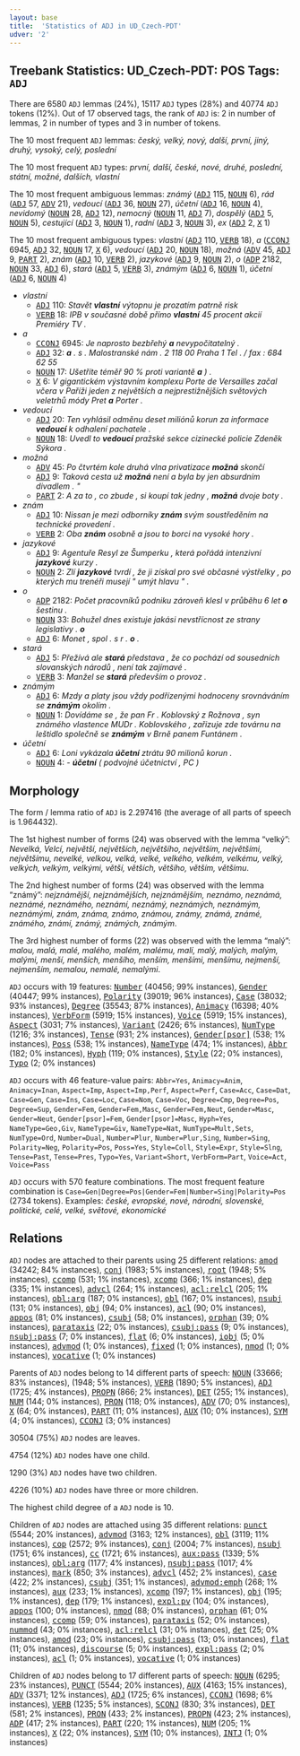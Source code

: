 ```yaml
---
layout: base
title:  'Statistics of ADJ in UD_Czech-PDT'
udver: '2'
---
```


## Treebank Statistics: UD_Czech-PDT: POS Tags: `ADJ`

There are 6580 `ADJ` lemmas (24%), 15117 `ADJ` types (28%) and 40774 `ADJ` tokens (12%).
Out of 17 observed tags, the rank of `ADJ` is: 2 in number of lemmas, 2 in number of types and 3 in number of tokens.

The 10 most frequent `ADJ` lemmas: <em>český, velký, nový, další, první, jiný, druhý, vysoký, celý, poslední</em>

The 10 most frequent `ADJ` types:  <em>první, další, české, nové, druhé, poslední, státní, možné, dalších, vlastní</em>

The 10 most frequent ambiguous lemmas: <em>známý</em> (<tt><a href="cs_pdt-pos-ADJ.html">ADJ</a></tt> 115, <tt><a href="cs_pdt-pos-NOUN.html">NOUN</a></tt> 6), <em>rád</em> (<tt><a href="cs_pdt-pos-ADJ.html">ADJ</a></tt> 57, <tt><a href="cs_pdt-pos-ADV.html">ADV</a></tt> 21), <em>vedoucí</em> (<tt><a href="cs_pdt-pos-ADJ.html">ADJ</a></tt> 36, <tt><a href="cs_pdt-pos-NOUN.html">NOUN</a></tt> 27), <em>účetní</em> (<tt><a href="cs_pdt-pos-ADJ.html">ADJ</a></tt> 16, <tt><a href="cs_pdt-pos-NOUN.html">NOUN</a></tt> 4), <em>nevidomý</em> (<tt><a href="cs_pdt-pos-NOUN.html">NOUN</a></tt> 28, <tt><a href="cs_pdt-pos-ADJ.html">ADJ</a></tt> 12), <em>nemocný</em> (<tt><a href="cs_pdt-pos-NOUN.html">NOUN</a></tt> 11, <tt><a href="cs_pdt-pos-ADJ.html">ADJ</a></tt> 7), <em>dospělý</em> (<tt><a href="cs_pdt-pos-ADJ.html">ADJ</a></tt> 5, <tt><a href="cs_pdt-pos-NOUN.html">NOUN</a></tt> 5), <em>cestující</em> (<tt><a href="cs_pdt-pos-ADJ.html">ADJ</a></tt> 3, <tt><a href="cs_pdt-pos-NOUN.html">NOUN</a></tt> 1), <em>radní</em> (<tt><a href="cs_pdt-pos-ADJ.html">ADJ</a></tt> 3, <tt><a href="cs_pdt-pos-NOUN.html">NOUN</a></tt> 3), <em>ex</em> (<tt><a href="cs_pdt-pos-ADJ.html">ADJ</a></tt> 2, <tt><a href="cs_pdt-pos-X.html">X</a></tt> 1)

The 10 most frequent ambiguous types:  <em>vlastní</em> (<tt><a href="cs_pdt-pos-ADJ.html">ADJ</a></tt> 110, <tt><a href="cs_pdt-pos-VERB.html">VERB</a></tt> 18), <em>a</em> (<tt><a href="cs_pdt-pos-CCONJ.html">CCONJ</a></tt> 6945, <tt><a href="cs_pdt-pos-ADJ.html">ADJ</a></tt> 32, <tt><a href="cs_pdt-pos-NOUN.html">NOUN</a></tt> 17, <tt><a href="cs_pdt-pos-X.html">X</a></tt> 6), <em>vedoucí</em> (<tt><a href="cs_pdt-pos-ADJ.html">ADJ</a></tt> 20, <tt><a href="cs_pdt-pos-NOUN.html">NOUN</a></tt> 18), <em>možná</em> (<tt><a href="cs_pdt-pos-ADV.html">ADV</a></tt> 45, <tt><a href="cs_pdt-pos-ADJ.html">ADJ</a></tt> 9, <tt><a href="cs_pdt-pos-PART.html">PART</a></tt> 2), <em>znám</em> (<tt><a href="cs_pdt-pos-ADJ.html">ADJ</a></tt> 10, <tt><a href="cs_pdt-pos-VERB.html">VERB</a></tt> 2), <em>jazykové</em> (<tt><a href="cs_pdt-pos-ADJ.html">ADJ</a></tt> 9, <tt><a href="cs_pdt-pos-NOUN.html">NOUN</a></tt> 2), <em>o</em> (<tt><a href="cs_pdt-pos-ADP.html">ADP</a></tt> 2182, <tt><a href="cs_pdt-pos-NOUN.html">NOUN</a></tt> 33, <tt><a href="cs_pdt-pos-ADJ.html">ADJ</a></tt> 6), <em>stará</em> (<tt><a href="cs_pdt-pos-ADJ.html">ADJ</a></tt> 5, <tt><a href="cs_pdt-pos-VERB.html">VERB</a></tt> 3), <em>známým</em> (<tt><a href="cs_pdt-pos-ADJ.html">ADJ</a></tt> 6, <tt><a href="cs_pdt-pos-NOUN.html">NOUN</a></tt> 1), <em>účetní</em> (<tt><a href="cs_pdt-pos-ADJ.html">ADJ</a></tt> 6, <tt><a href="cs_pdt-pos-NOUN.html">NOUN</a></tt> 4)


* <em>vlastní</em>
  * <tt><a href="cs_pdt-pos-ADJ.html">ADJ</a></tt> 110: <em>Stavět <b>vlastní</b> výtopnu je prozatím patrně risk</em>
  * <tt><a href="cs_pdt-pos-VERB.html">VERB</a></tt> 18: <em>IPB v současné době přímo <b>vlastní</b> 45 procent akcií Premiéry TV .</em>
* <em>a</em>
  * <tt><a href="cs_pdt-pos-CCONJ.html">CCONJ</a></tt> 6945: <em>Je naprosto bezbřehý <b>a</b> nevypočitatelný .</em>
  * <tt><a href="cs_pdt-pos-ADJ.html">ADJ</a></tt> 32: <em><b>a</b> . s . Malostranské nám . 2 118 00 Praha 1 Tel . / fax : 684 62 55</em>
  * <tt><a href="cs_pdt-pos-NOUN.html">NOUN</a></tt> 17: <em>Ušetříte téměř 90 % proti variantě <b>a</b> ) .</em>
  * <tt><a href="cs_pdt-pos-X.html">X</a></tt> 6: <em>V gigantickém výstavním komplexu Porte de Versailles začal včera v Paříži jeden z největších a nejprestižnějších světových veletrhů módy Pret <b>a</b> Porter .</em>
* <em>vedoucí</em>
  * <tt><a href="cs_pdt-pos-ADJ.html">ADJ</a></tt> 20: <em>Ten vyhlásil odměnu deset miliónů korun za informace <b>vedoucí</b> k odhalení pachatele .</em>
  * <tt><a href="cs_pdt-pos-NOUN.html">NOUN</a></tt> 18: <em>Uvedl to <b>vedoucí</b> pražské sekce cizinecké policie Zdeněk Sýkora .</em>
* <em>možná</em>
  * <tt><a href="cs_pdt-pos-ADV.html">ADV</a></tt> 45: <em>Po čtvrtém kole druhá vlna privatizace <b>možná</b> skončí</em>
  * <tt><a href="cs_pdt-pos-ADJ.html">ADJ</a></tt> 9: <em>Taková cesta už <b>možná</b> není a byla by jen absurdním divadlem . "</em>
  * <tt><a href="cs_pdt-pos-PART.html">PART</a></tt> 2: <em>A za to , co zbude , si koupí tak jedny , <b>možná</b> dvoje boty .</em>
* <em>znám</em>
  * <tt><a href="cs_pdt-pos-ADJ.html">ADJ</a></tt> 10: <em>Nissan je mezi odborníky <b>znám</b> svým soustředěním na technické provedení .</em>
  * <tt><a href="cs_pdt-pos-VERB.html">VERB</a></tt> 2: <em>Oba <b>znám</b> osobně a jsou to borci na vysoké hory .</em>
* <em>jazykové</em>
  * <tt><a href="cs_pdt-pos-ADJ.html">ADJ</a></tt> 9: <em>Agentuře Resyl ze Šumperku , která pořádá intenzivní <b>jazykové</b> kurzy .</em>
  * <tt><a href="cs_pdt-pos-NOUN.html">NOUN</a></tt> 2: <em>Zlí <b>jazykové</b> tvrdí , že ji získal pro své občasné výstřelky , po kterých mu trenéři musejí " umýt hlavu " .</em>
* <em>o</em>
  * <tt><a href="cs_pdt-pos-ADP.html">ADP</a></tt> 2182: <em>Počet pracovníků podniku zároveň klesl v průběhu 6 let <b>o</b> šestinu .</em>
  * <tt><a href="cs_pdt-pos-NOUN.html">NOUN</a></tt> 33: <em>Bohužel dnes existuje jakási nevstřícnost ze strany legislativy . <b>o</b></em>
  * <tt><a href="cs_pdt-pos-ADJ.html">ADJ</a></tt> 6: <em>Monet , spol . s r . <b>o</b> .</em>
* <em>stará</em>
  * <tt><a href="cs_pdt-pos-ADJ.html">ADJ</a></tt> 5: <em>Přežívá ale <b>stará</b> představa , že co pochází od sousedních slovanských národů , není tak zajímavé .</em>
  * <tt><a href="cs_pdt-pos-VERB.html">VERB</a></tt> 3: <em>Manžel se <b>stará</b> především o provoz .</em>
* <em>známým</em>
  * <tt><a href="cs_pdt-pos-ADJ.html">ADJ</a></tt> 6: <em>Mzdy a platy jsou vždy podřízenými hodnoceny srovnáváním se <b>známým</b> okolím .</em>
  * <tt><a href="cs_pdt-pos-NOUN.html">NOUN</a></tt> 1: <em>Dovídáme se , že pan Fr . Koblovský z Rožnova , syn známého vlastence MUDr . Koblovského , zařizuje zde továrnu na leštidlo společně se <b>známým</b> v Brně panem Funtánem .</em>
* <em>účetní</em>
  * <tt><a href="cs_pdt-pos-ADJ.html">ADJ</a></tt> 6: <em>Loni vykázala <b>účetní</b> ztrátu 90 milionů korun .</em>
  * <tt><a href="cs_pdt-pos-NOUN.html">NOUN</a></tt> 4: <em>- <b>účetní</b> ( podvojné účetnictví , PC )</em>

## Morphology

The form / lemma ratio of `ADJ` is 2.297416 (the average of all parts of speech is 1.964432).

The 1st highest number of forms (24) was observed with the lemma “velký”: <em>Nevelká, Velcí, největší, největších, největšího, největším, největšími, největšímu, nevelké, velkou, velká, velké, velkého, velkém, velkému, velký, velkých, velkým, velkými, větší, větších, většího, větším, většímu</em>.

The 2nd highest number of forms (24) was observed with the lemma “známý”: <em>nejznámější, nejznámějších, nejznámějším, neznámo, neznámá, neznámé, neznámého, neznámí, neznámý, neznámých, neznámým, neznámými, znám, známa, známo, známou, známy, známá, známé, známého, známí, známý, známých, známým</em>.

The 3rd highest number of forms (22) was observed with the lemma “malý”: <em>malou, malá, malé, malého, malém, malému, malí, malý, malých, malým, malými, menší, menších, menšího, menším, menšími, menšímu, nejmenší, nejmenším, nemalou, nemalé, nemalými</em>.

`ADJ` occurs with 19 features: <tt><a href="cs_pdt-feat-Number.html">Number</a></tt> (40456; 99% instances), <tt><a href="cs_pdt-feat-Gender.html">Gender</a></tt> (40447; 99% instances), <tt><a href="cs_pdt-feat-Polarity.html">Polarity</a></tt> (39019; 96% instances), <tt><a href="cs_pdt-feat-Case.html">Case</a></tt> (38032; 93% instances), <tt><a href="cs_pdt-feat-Degree.html">Degree</a></tt> (35543; 87% instances), <tt><a href="cs_pdt-feat-Animacy.html">Animacy</a></tt> (16398; 40% instances), <tt><a href="cs_pdt-feat-VerbForm.html">VerbForm</a></tt> (5919; 15% instances), <tt><a href="cs_pdt-feat-Voice.html">Voice</a></tt> (5919; 15% instances), <tt><a href="cs_pdt-feat-Aspect.html">Aspect</a></tt> (3031; 7% instances), <tt><a href="cs_pdt-feat-Variant.html">Variant</a></tt> (2426; 6% instances), <tt><a href="cs_pdt-feat-NumType.html">NumType</a></tt> (1216; 3% instances), <tt><a href="cs_pdt-feat-Tense.html">Tense</a></tt> (931; 2% instances), <tt><a href="cs_pdt-feat-Gender-psor.html">Gender[psor]</a></tt> (538; 1% instances), <tt><a href="cs_pdt-feat-Poss.html">Poss</a></tt> (538; 1% instances), <tt><a href="cs_pdt-feat-NameType.html">NameType</a></tt> (474; 1% instances), <tt><a href="cs_pdt-feat-Abbr.html">Abbr</a></tt> (182; 0% instances), <tt><a href="cs_pdt-feat-Hyph.html">Hyph</a></tt> (119; 0% instances), <tt><a href="cs_pdt-feat-Style.html">Style</a></tt> (22; 0% instances), <tt><a href="cs_pdt-feat-Typo.html">Typo</a></tt> (2; 0% instances)

`ADJ` occurs with 46 feature-value pairs: `Abbr=Yes`, `Animacy=Anim`, `Animacy=Inan`, `Aspect=Imp`, `Aspect=Imp,Perf`, `Aspect=Perf`, `Case=Acc`, `Case=Dat`, `Case=Gen`, `Case=Ins`, `Case=Loc`, `Case=Nom`, `Case=Voc`, `Degree=Cmp`, `Degree=Pos`, `Degree=Sup`, `Gender=Fem`, `Gender=Fem,Masc`, `Gender=Fem,Neut`, `Gender=Masc`, `Gender=Neut`, `Gender[psor]=Fem`, `Gender[psor]=Masc`, `Hyph=Yes`, `NameType=Geo,Giv`, `NameType=Giv`, `NameType=Nat`, `NumType=Mult,Sets`, `NumType=Ord`, `Number=Dual`, `Number=Plur`, `Number=Plur,Sing`, `Number=Sing`, `Polarity=Neg`, `Polarity=Pos`, `Poss=Yes`, `Style=Coll`, `Style=Expr`, `Style=Slng`, `Tense=Past`, `Tense=Pres`, `Typo=Yes`, `Variant=Short`, `VerbForm=Part`, `Voice=Act`, `Voice=Pass`

`ADJ` occurs with 570 feature combinations.
The most frequent feature combination is `Case=Gen|Degree=Pos|Gender=Fem|Number=Sing|Polarity=Pos` (2734 tokens).
Examples: <em>české, evropské, nové, národní, slovenské, politické, celé, velké, světové, ekonomické</em>


## Relations

`ADJ` nodes are attached to their parents using 25 different relations: <tt><a href="cs_pdt-dep-amod.html">amod</a></tt> (34242; 84% instances), <tt><a href="cs_pdt-dep-conj.html">conj</a></tt> (1983; 5% instances), <tt><a href="cs_pdt-dep-root.html">root</a></tt> (1948; 5% instances), <tt><a href="cs_pdt-dep-ccomp.html">ccomp</a></tt> (531; 1% instances), <tt><a href="cs_pdt-dep-xcomp.html">xcomp</a></tt> (366; 1% instances), <tt><a href="cs_pdt-dep-dep.html">dep</a></tt> (335; 1% instances), <tt><a href="cs_pdt-dep-advcl.html">advcl</a></tt> (264; 1% instances), <tt><a href="cs_pdt-dep-acl-relcl.html">acl:relcl</a></tt> (205; 1% instances), <tt><a href="cs_pdt-dep-obl-arg.html">obl:arg</a></tt> (187; 0% instances), <tt><a href="cs_pdt-dep-obl.html">obl</a></tt> (167; 0% instances), <tt><a href="cs_pdt-dep-nsubj.html">nsubj</a></tt> (131; 0% instances), <tt><a href="cs_pdt-dep-obj.html">obj</a></tt> (94; 0% instances), <tt><a href="cs_pdt-dep-acl.html">acl</a></tt> (90; 0% instances), <tt><a href="cs_pdt-dep-appos.html">appos</a></tt> (81; 0% instances), <tt><a href="cs_pdt-dep-csubj.html">csubj</a></tt> (58; 0% instances), <tt><a href="cs_pdt-dep-orphan.html">orphan</a></tt> (39; 0% instances), <tt><a href="cs_pdt-dep-parataxis.html">parataxis</a></tt> (22; 0% instances), <tt><a href="cs_pdt-dep-csubj-pass.html">csubj:pass</a></tt> (9; 0% instances), <tt><a href="cs_pdt-dep-nsubj-pass.html">nsubj:pass</a></tt> (7; 0% instances), <tt><a href="cs_pdt-dep-flat.html">flat</a></tt> (6; 0% instances), <tt><a href="cs_pdt-dep-iobj.html">iobj</a></tt> (5; 0% instances), <tt><a href="cs_pdt-dep-advmod.html">advmod</a></tt> (1; 0% instances), <tt><a href="cs_pdt-dep-fixed.html">fixed</a></tt> (1; 0% instances), <tt><a href="cs_pdt-dep-nmod.html">nmod</a></tt> (1; 0% instances), <tt><a href="cs_pdt-dep-vocative.html">vocative</a></tt> (1; 0% instances)

Parents of `ADJ` nodes belong to 14 different parts of speech: <tt><a href="cs_pdt-pos-NOUN.html">NOUN</a></tt> (33666; 83% instances),  (1948; 5% instances), <tt><a href="cs_pdt-pos-VERB.html">VERB</a></tt> (1890; 5% instances), <tt><a href="cs_pdt-pos-ADJ.html">ADJ</a></tt> (1725; 4% instances), <tt><a href="cs_pdt-pos-PROPN.html">PROPN</a></tt> (866; 2% instances), <tt><a href="cs_pdt-pos-DET.html">DET</a></tt> (255; 1% instances), <tt><a href="cs_pdt-pos-NUM.html">NUM</a></tt> (144; 0% instances), <tt><a href="cs_pdt-pos-PRON.html">PRON</a></tt> (118; 0% instances), <tt><a href="cs_pdt-pos-ADV.html">ADV</a></tt> (70; 0% instances), <tt><a href="cs_pdt-pos-X.html">X</a></tt> (64; 0% instances), <tt><a href="cs_pdt-pos-PART.html">PART</a></tt> (11; 0% instances), <tt><a href="cs_pdt-pos-AUX.html">AUX</a></tt> (10; 0% instances), <tt><a href="cs_pdt-pos-SYM.html">SYM</a></tt> (4; 0% instances), <tt><a href="cs_pdt-pos-CCONJ.html">CCONJ</a></tt> (3; 0% instances)

30504 (75%) `ADJ` nodes are leaves.

4754 (12%) `ADJ` nodes have one child.

1290 (3%) `ADJ` nodes have two children.

4226 (10%) `ADJ` nodes have three or more children.

The highest child degree of a `ADJ` node is 10.

Children of `ADJ` nodes are attached using 35 different relations: <tt><a href="cs_pdt-dep-punct.html">punct</a></tt> (5544; 20% instances), <tt><a href="cs_pdt-dep-advmod.html">advmod</a></tt> (3163; 12% instances), <tt><a href="cs_pdt-dep-obl.html">obl</a></tt> (3119; 11% instances), <tt><a href="cs_pdt-dep-cop.html">cop</a></tt> (2572; 9% instances), <tt><a href="cs_pdt-dep-conj.html">conj</a></tt> (2004; 7% instances), <tt><a href="cs_pdt-dep-nsubj.html">nsubj</a></tt> (1751; 6% instances), <tt><a href="cs_pdt-dep-cc.html">cc</a></tt> (1721; 6% instances), <tt><a href="cs_pdt-dep-aux-pass.html">aux:pass</a></tt> (1339; 5% instances), <tt><a href="cs_pdt-dep-obl-arg.html">obl:arg</a></tt> (1177; 4% instances), <tt><a href="cs_pdt-dep-nsubj-pass.html">nsubj:pass</a></tt> (1017; 4% instances), <tt><a href="cs_pdt-dep-mark.html">mark</a></tt> (850; 3% instances), <tt><a href="cs_pdt-dep-advcl.html">advcl</a></tt> (452; 2% instances), <tt><a href="cs_pdt-dep-case.html">case</a></tt> (422; 2% instances), <tt><a href="cs_pdt-dep-csubj.html">csubj</a></tt> (351; 1% instances), <tt><a href="cs_pdt-dep-advmod-emph.html">advmod:emph</a></tt> (268; 1% instances), <tt><a href="cs_pdt-dep-aux.html">aux</a></tt> (233; 1% instances), <tt><a href="cs_pdt-dep-xcomp.html">xcomp</a></tt> (197; 1% instances), <tt><a href="cs_pdt-dep-obj.html">obj</a></tt> (195; 1% instances), <tt><a href="cs_pdt-dep-dep.html">dep</a></tt> (179; 1% instances), <tt><a href="cs_pdt-dep-expl-pv.html">expl:pv</a></tt> (104; 0% instances), <tt><a href="cs_pdt-dep-appos.html">appos</a></tt> (100; 0% instances), <tt><a href="cs_pdt-dep-nmod.html">nmod</a></tt> (88; 0% instances), <tt><a href="cs_pdt-dep-orphan.html">orphan</a></tt> (61; 0% instances), <tt><a href="cs_pdt-dep-ccomp.html">ccomp</a></tt> (59; 0% instances), <tt><a href="cs_pdt-dep-parataxis.html">parataxis</a></tt> (52; 0% instances), <tt><a href="cs_pdt-dep-nummod.html">nummod</a></tt> (43; 0% instances), <tt><a href="cs_pdt-dep-acl-relcl.html">acl:relcl</a></tt> (31; 0% instances), <tt><a href="cs_pdt-dep-det.html">det</a></tt> (25; 0% instances), <tt><a href="cs_pdt-dep-amod.html">amod</a></tt> (23; 0% instances), <tt><a href="cs_pdt-dep-csubj-pass.html">csubj:pass</a></tt> (13; 0% instances), <tt><a href="cs_pdt-dep-flat.html">flat</a></tt> (11; 0% instances), <tt><a href="cs_pdt-dep-discourse.html">discourse</a></tt> (5; 0% instances), <tt><a href="cs_pdt-dep-expl-pass.html">expl:pass</a></tt> (2; 0% instances), <tt><a href="cs_pdt-dep-acl.html">acl</a></tt> (1; 0% instances), <tt><a href="cs_pdt-dep-vocative.html">vocative</a></tt> (1; 0% instances)

Children of `ADJ` nodes belong to 17 different parts of speech: <tt><a href="cs_pdt-pos-NOUN.html">NOUN</a></tt> (6295; 23% instances), <tt><a href="cs_pdt-pos-PUNCT.html">PUNCT</a></tt> (5544; 20% instances), <tt><a href="cs_pdt-pos-AUX.html">AUX</a></tt> (4163; 15% instances), <tt><a href="cs_pdt-pos-ADV.html">ADV</a></tt> (3371; 12% instances), <tt><a href="cs_pdt-pos-ADJ.html">ADJ</a></tt> (1725; 6% instances), <tt><a href="cs_pdt-pos-CCONJ.html">CCONJ</a></tt> (1698; 6% instances), <tt><a href="cs_pdt-pos-VERB.html">VERB</a></tt> (1235; 5% instances), <tt><a href="cs_pdt-pos-SCONJ.html">SCONJ</a></tt> (830; 3% instances), <tt><a href="cs_pdt-pos-DET.html">DET</a></tt> (581; 2% instances), <tt><a href="cs_pdt-pos-PRON.html">PRON</a></tt> (433; 2% instances), <tt><a href="cs_pdt-pos-PROPN.html">PROPN</a></tt> (423; 2% instances), <tt><a href="cs_pdt-pos-ADP.html">ADP</a></tt> (417; 2% instances), <tt><a href="cs_pdt-pos-PART.html">PART</a></tt> (220; 1% instances), <tt><a href="cs_pdt-pos-NUM.html">NUM</a></tt> (205; 1% instances), <tt><a href="cs_pdt-pos-X.html">X</a></tt> (22; 0% instances), <tt><a href="cs_pdt-pos-SYM.html">SYM</a></tt> (10; 0% instances), <tt><a href="cs_pdt-pos-INTJ.html">INTJ</a></tt> (1; 0% instances)

